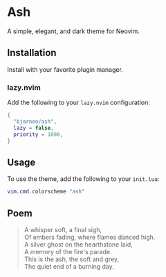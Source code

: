 # Ash

A simple, elegant, and dark theme for Neovim.

## Installation

Install with your favorite plugin manager.

### lazy.nvim

Add the following to your `lazy.nvim` configuration:

```lua
{
  "bjarneo/ash",
  lazy = false,
  priority = 1000,
}
```

## Usage

To use the theme, add the following to your `init.lua`:

```lua
vim.cmd.colorscheme "ash"
```

## Poem

>A whisper soft, a final sigh,  
>Of embers fading, where flames danced high.  
>A silver ghost on the hearthstone laid,  
>A memory of the fire's parade.  
>This is the ash, the soft and grey,  
>The quiet end of a burning day.  
